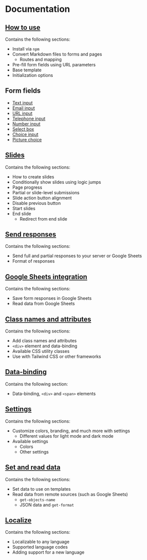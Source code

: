 # Documentation

## [How to use](how-to-use/)

Contains the following sections:

- Install via `npm`
- Convert Markdown files to forms and pages
  - Routes and mapping
- Pre-fill form fields using URL parameters
- Base template
- Initialization options

## Form fields

- [Text input](text-input/)
- [Email input](email-input/)
- [URL input](url-input/)
- [Telephone input](tel-input/)
- [Number input](number-input/)
- [Select box](select-box/)
- [Choice input](choice-input/)
- [Picture choice](picture-choice/)

## [Slides](slides/)

Contains the following sections:

- How to create slides
- Conditionally show slides using logic jumps
- Page progress
- Partial or slide-level submissions
- Slide action button alignment
- Disable previous button
- Start slides
- End slide
  - Redirect from end slide

## [Send responses](send-responses/)

Contains the following sections:

- Send full and partial responses to your server or Google Sheets
- Format of responses

## [Google Sheets integration](google-sheets-integration/)

Contains the following sections:

- Save form responses in Google Sheets
- Read data from Google Sheets

## [Class names and attributes](class-names-and-attributes/)

Contains the following sections:

- Add class names and attributes
- `<div>` element and data-binding
- Available CSS utility classes
- Use with Tailwind CSS or other frameworks

## [Data-binding](data-binding/)

Contains the following section:

- Data-binding, `<div>` and `<span>` elements

## [Settings](settings/)

Contains the following sections:

- Customize colors, branding, and much more with settings
  - Different values for light mode and dark mode
- Available settings
  - Colors
  - Other settings

## [Set and read data](set-and-read-data/)

Contains the following sections:

- Set data to use on templates
- Read data from remote sources (such as Google Sheets)
  - `get-objects-name`
  - JSON data and `get-format`

## [Localize](localize/)

Contains the following sections:

- Localizable to any language
- Supported language codes
- Adding support for a new language
